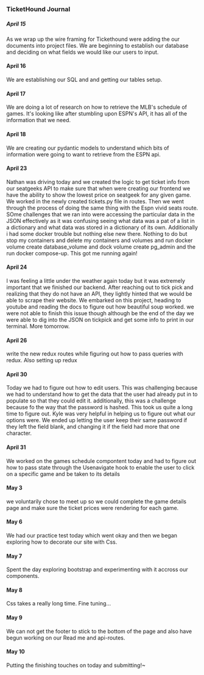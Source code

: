 ### TicketHound Journal

##### April 15

As we wrap up the wire framing for Tickethound were adding the our documents into project files. We are beginning to establish our database and deciding on what fields we would like our users to input.

#### April 16

We are establishing our SQL and and getting our tables setup.

#### April 17

We are doing a lot of research on how to retrieve the MLB's schedule of games. It's looking like after stumbling upon ESPN's API, it has all of the information that we need.

#### April 18

We are creating our pydantic models to understand which bits of information were going to want to retrieve from the ESPN api.

#### April 23

Nathan was driving today and we created the logic to get ticket info from our seatgeeks API to make sure that when were creating our frontend we have the ability to show the lowest price on seatgeek for any given game. We worked in the newly created tickets.py file in routes. Then we went through the process of doing the same thing with the Espn vivid seats route. SOme challenges that we ran into were accessing the particular data in the JSON effectively as it was confusing seeing what data was a pat of a list in a dictionary and what data was stored in a dictionary of its own. Additionally i had some docker trouble but nothing else new there. Nothing to do but stop my containers and delete my containers and volumes and run docker volume create database_volume and dock volume create pg_admin and the run docker compose-up. This got me running again!

#### April 24

I was feeling a little under the weather again today but it was extremely important that we finished our backend. After reaching out to tick pick and realizing that they do not have an API, they lightly hinted that we would be able to scrape their website. We embarked on this project, heading to youtube and reading the docs to figure out how beautiful soup worked. we were not able to finish this issue though although be the end of the day we were able to dig into the JSON on tickpick and get some info to print in our terminal. More tomorrow.

#### April 26

write the new redux routes while figuring out how to pass queries with redux. Also setting up redux

#### April 30

Today we had to figure out how to edit users. This was challenging because we had to understand how to get the data that the user had already put in to populate so that they could edit it. additionally, this was a challenge because fo the way that the password is hashed. This took us quite a long time to figure out. Kyle was very helpful in helping us to figure out what our options were. We ended up letting the user keep their same password if they left the field blank, and changing it if the field had more that one character.

#### April 31

We worked on the games schedule compontent today and had to figure out how to pass state through the Usenavigate hook to enable the user to click on a specific game and be taken to its details

#### May 3

we voluntarily chose to meet up so we could complete the game details page and make sure the ticket prices were rendering for each game.

#### May 6

We had our practice test today which went okay and then we began exploring how to decorate our site with Css.

#### May 7

Spent the day exploring bootstrap and experimenting with it accross our components.

#### May 8

Css takes a really long time. Fine tuning...

#### May 9

We can not get the footer to stick to the bottom of the page and also have begun working on our Read me and api-routes.

#### May 10

Putting the finishing touches on today and submitting!~
